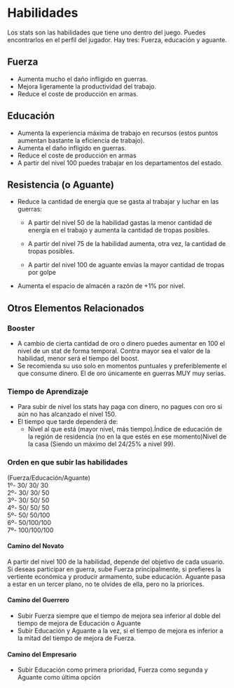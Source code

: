 # Habilidades

Los stats son las habilidades que tiene uno dentro del juego. Puedes encontrarlos en el perfil del jugador. Hay tres: Fuerza, educación y aguante.  

## Fuerza

- Aumenta mucho el daño infligido en guerras.
- Mejora ligeramente la productividad del trabajo.
- Reduce el coste de producción en armas.  
    

## Educación

- Aumenta la experiencia máxima de trabajo en recursos (estos puntos aumentan bastante la eficiencia de trabajo).
- Aumenta el daño infligido en guerras.
- Reduce el coste de producción en armas
- A partir del nivel 100 puedes trabajar en los departamentos del estado.  
    

## Resistencia (o Aguante)

- Reduce la cantidad de energía que se gasta al trabajar y luchar en las guerras:
    
    - A partir del nivel 50 de la habilidad gastas la menor cantidad de energía en el trabajo y aumenta la cantidad de tropas posibles.
    
    - A partir del nivel 75 de la habilidad aumenta, otra vez, la cantidad de tropas posibles.
    
    - A partir del nivel 100 de aguante envías la mayor cantidad de tropas por golpe
- Aumenta el espacio de almacén a razón de +1% por nivel.  
    

## Otros Elementos Relacionados

### Booster

- A cambio de cierta cantidad de oro o dinero puedes aumentar en 100 el nivel de un stat de forma temporal. Contra mayor sea el valor de la habilidad, menor será el tiempo del boost.
- Se recomienda su uso solo en momentos puntuales y preferiblemente el que consume dinero. El de oro únicamente en guerras MUY muy serias.  
    

### Tiempo de Aprendizaje

- Para subir de nivel los stats hay paga con dinero, no pagues con oro si aún no has alcanzado el nivel 150.
- El tiempo que tarde dependerá de:
    - Nivel al que está (mayor nivel, más tiempo).Índice de educación de la región de residencia (no en la que estés en ese momento)Nivel de la casa (Siendo un máximo del 24/25% a nivel 99).  
        

### Orden en que subir las habilidades

(Fuerza/Educación/Aguante)  
1º-  30/ 30/ 30  
2º-  30/ 30/ 50  
3º-  30/ 50/ 50  
4º-  50/ 50/ 50  
5º-  50/ 50/100  
6º-  50/100/100  
7º- 100/100/100  

#### **Camino del Novato**

A partir del nivel 100 de la habilidad, depende del objetivo de cada usuario. Si deseas participar en guerra, sube Fuerza principalmente, si prefieres la vertiente económica y producir armamento, sube educación. Aguante pasa a estar en un tercer plano, no te olvides de ella, pero no la priorices.

#### Camino del Guerrero

- Subir Fuerza siempre que el tiempo de mejora sea inferior al doble del tiempo de mejora de Educación o Aguante
- Subir Educación y Aguante a la vez, si el tiempo de mejora es inferior a la mitad del tiempo de mejora de Fuerza.  
    

#### Camino del Empresario

- Subir Educación como primera prioridad, Fuerza como segunda y Aguante como última opción